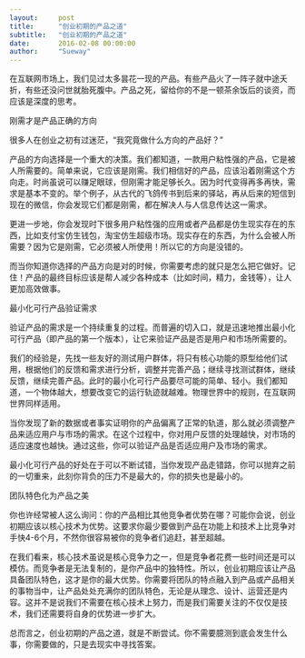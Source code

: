 ```yaml
---
layout:     post
title:      "创业初期的产品之道"
subtitle:   "创业初期的产品之道"
date:       2016-02-08 00:00:00
author:     "Sueway"
---
```


在互联网市场上，我们见过太多昙花一现的产品。有些产品火了一阵子就中途夭折，有些还没问世就胎死腹中。产品之死，留给你的不是一顿茶余饭后的谈资，而应该是深度的思考。

刚需才是产品正确的方向

很多人在创业之初有过迷茫，“我究竟做什么方向的产品好？”

产品的方向选择是一个重大的决策。我们都知道，一款用户粘性强的产品，它是被人所需要的。简单来说，它应该是刚需。我们相信好的产品，应该沿着刚需这个方向走。时尚虽说可以赚足眼球，但刚需才能足够长久。因为时代变得再多再快，需求是基本不变的。举个例子，从古代的飞鸽传书到后来的驿站，再从后来的短信到现在的微信，你会发现它们都是刚需，都在解决人与人信息传达这一需求。

更进一步地，你会发现时下很多用户粘性强的应用或者产品都是仿生现实存在的东西，比如支付宝仿生钱包，淘宝仿生超级市场。现实存在的东西，为什么会被人所需要？因为它是刚需，它必须被人所使用！所以它的方向是没错的。

而当你知道你选择的产品方向是对的时候，你需要考虑的就只是怎么把它做好。记住！产品的最终目标应该是帮人减少各种成本（比如时间，精力，金钱等），让人更加高效做事。

最小化可行产品验证需求

验证产品的需求是一个持续重复的过程。而普遍的切入口，就是迅速地推出最小化可行产品（即产品的第一个版本），让它来验证产品是否是用户和市场所需要的。

我们的经验是，先找一些友好的测试用户群体，将只有核心功能的原型给他们试用，根据他们的反馈和需求进行分析，调整并完善产品；继续寻找测试群体，继续反馈，继续完善产品。此时的最小化可行产品要尽可能的简单、轻小。我们都知道，一个物体越大，想要改变它的运行轨迹就越难。物理世界中的规则，在互联网世界同样适用。

当你发现了新的数据或者事实证明你的产品偏离了正常的轨道，那么就必须调整产品来适应用户与市场的需求。在这个过程中，你对用户反馈的处理越快，对市场的适应速度也越快。通过这些，你可以验证产品是否适应用户及市场的需求。

最小化可行产品的好处在于可以不断试错，当你发现产品走错路，你可以抛弃之前的一切重来，此刻你背负的压力不是最大的，你的损失也是最小的。

团队特色化为产品之美

你也许经常被人这么询问：你的产品相比其他竞争者优势在哪？可能你会说，创业初期应该以核心技术为优势。这要求你最少要做到产品在功能上和技术上比竞争对手快4-6个月，不然你很容易被你的竞争者们追赶，甚至超越。

在我们看来，核心技术虽说是核心竞争力之一，但是竞争者花费一些时间还是可以模仿。而竞争者是无法复制的，是你产品中的独特性。所以，创业初期应该让产品具备团队特色，这才是你的最大优势。你需要将团队的特点融入到产品或产品相关的事物当中，让产品处处充满你的团队特色，无论是从理念、设计、运营还是内容。这并不是说我们不需要在核心技术上努力，而是我们需要关注的不仅仅是技术，我们还需要将自身的优势进一步扩大。

总而言之，创业初期的产品之道，就是不断尝试。你不需要臆测到底会发生什么事，你需要做的，只是去现实中寻找答案。

